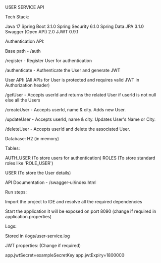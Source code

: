 USER SERVICE API

Tech Stack:

Java 17
Spring Boot 3.1.0
Spring Security 6.1.0
Spring Data JPA 3.1.0
Swagger (Open API) 2.0
JJWT 0.9.1

Authentication API:

Base path - /auth

/register - Register User for authentication

/authenticate - Authenticate the User and generate JWT

User API: (All APIs for User is protected and requires valid JWT in Authorization header)

/getUser - Accepts userId and returns the related User if userId is not null else all the Users

/createUser - Accepts userId, name & city. Adds new User.

/updateUser - Accepts userId, name & city. Updates User's Name or City.

/deleteUser - Accepts userId and delete the associated User.

Database: H2 (in memory)

Tables:

AUTH_USER (To store users for authentication)
ROLES (To store standard roles like 'ROLE_USER')

USER (To store the User details)

API Documentation - /swagger-ui/index.html

Run steps:

Import the project to IDE and resolve all the required dependencies

Start the application it will be exposed on port 8090 (change if required in application.properties)

Logs: 

Stored in /logs/user-service.log

JWT properties: (Change if required)

app.jwtSecret=exampleSecretKey
app.jwtExpiry=1800000



